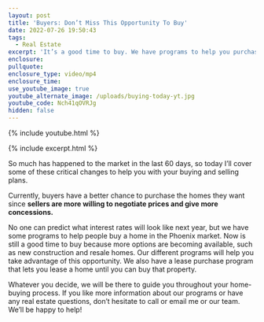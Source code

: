 ```yaml
---
layout: post
title: 'Buyers: Don’t Miss This Opportunity To Buy'
date: 2022-07-26 19:50:43
tags:
  - Real Estate
excerpt: 'It’s a good time to buy. We have programs to help you purchase your home. '
enclosure:
pullquote:
enclosure_type: video/mp4
enclosure_time:
use_youtube_image: true
youtube_alternate_image: /uploads/buying-today-yt.jpg
youtube_code: Nch41qOVRJg
hidden: false
---
```

{% include youtube.html %}

{% include excerpt.html %}

So much has happened to the market in the last 60 days, so today I’ll cover some of these critical changes to help you with your buying and selling plans.&nbsp;

Currently, buyers have a better chance to purchase the homes they want since **sellers are more willing to negotiate prices and give more concessions.**

No one can predict what interest rates will look like next year, but we have some programs to help people buy a home in the Phoenix market. Now is still a good time to buy because more options are becoming available, such as new construction and resale homes. Our different programs will help you take advantage of this opportunity. We also have a lease purchase program that lets you lease a home until you can buy that property.&nbsp;

Whatever you decide, we will be there to guide you throughout your home-buying process. If you like more information about our programs or have any real estate questions, don’t hesitate to call or email me or our team. We’ll be happy to help\!
